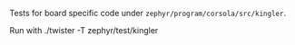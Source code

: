 Tests for board specific code under `zephyr/program/corsola/src/kingler`.

Run with ./twister -T zephyr/test/kingler
